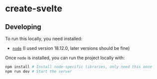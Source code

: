 # create-svelte

## Developing

To run this locally, you need installed:
- [`node`](https://nodejs.org/en/) (I used version 18.12.0, later versions
  should be fine)

Once `node` is installed, you can run the project locally with:

```bash
npm install # Install node-specific libraries, only need this once
npm run dev # Start the server
